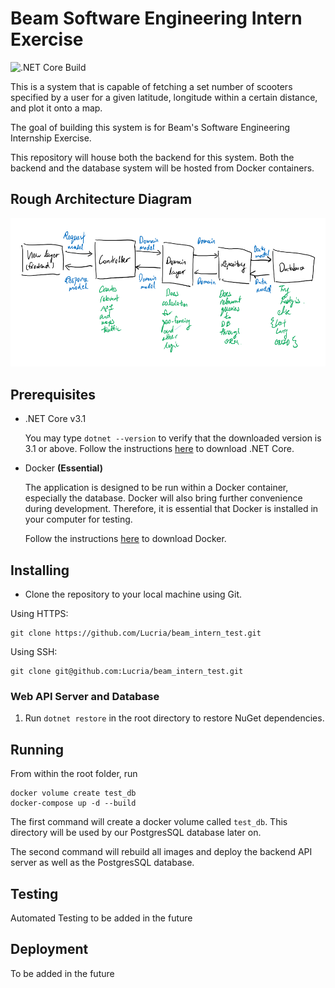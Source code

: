 # Beam Software Engineering Intern Exercise
![.NET Core Build](https://github.com/Lucria/beam_intern_test/workflows/.NET%20Core%20Build/badge.svg)

This is a system that is capable of fetching a set number of 
scooters specified by a user for a given latitude, longitude within 
a certain distance, and plot it onto a map. 

The goal of building this system is for Beam's Software Engineering Internship
Exercise. 

This repository will house both the backend for this system. Both the backend and 
the database system will be hosted from Docker containers. 

## Rough Architecture Diagram
![Architecture Diagram](Rough%20Architecture%20Diagram.png) 

## Prerequisites
* .NET Core v3.1

    You may type `dotnet --version` to verify that the downloaded version is 3.1 or above. 
    Follow the instructions [here](https://dotnet.microsoft.com/download) to download .NET Core.

* Docker **(Essential)**

    The application is designed to be run within a Docker container, especially the database.
Docker will also bring further convenience during development. Therefore, it is essential that
Docker is installed in your computer for testing.

    Follow the instructions [here](https://www.docker.com/products/docker-desktop) to download Docker.

## Installing

* Clone the repository to your local machine using Git.  

Using HTTPS:
```
git clone https://github.com/Lucria/beam_intern_test.git
```

Using SSH:

```
git clone git@github.com:Lucria/beam_intern_test.git
```

### Web API Server and Database
1) Run `dotnet restore` in the root directory to restore NuGet dependencies.

## Running
From within the root folder, run 
```
docker volume create test_db
docker-compose up -d --build
```
The first command will create a docker volume called `test_db`. This directory will
be used by our PostgresSQL database later on.

The second command will rebuild all images 
and deploy the backend API server as well as the PostgresSQL
database.

## Testing

Automated Testing to be added in the future

## Deployment

To be added in the future
